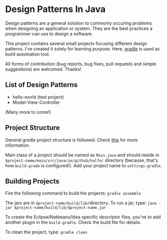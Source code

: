 # Design Patterns In Java

Design patterns are a general solution to commonly occuring problems when designing an application or system. They are the best practices a programmer can use to design a software.

This project contains several small projects focusing different design patterns. I've created it solely for learning purpose. Here, [gradle](https://gradle.org/) is used as build automation tool.

All forms of contribution (bug reports, bug fixes, pull requests and simple suggestions) are welcomed. Thanks!


## List of Design Patterns

* hello-world (test project)
* Model-View-Controller

(Many more to come!)


## Project Structure

General gradle project structure is followed. Check [this](http://gradle.org/docs/current/userguide/multi_project_builds.html) for more information.

Main class of a project should be named as `Main.java` and should reside in `$project-name/main/src/java/io/github/halfo/` directory (because, that's how `build.grade` is configured!). Add your project name to `settings.gradle`.


## Building Projects

Fire the following command to build the projects:
`gradle assemble`

The jars are in `$project-name/build/lib/`directory. To run a jar, type:
`java -jar $project-name/build/lib/$project-name.jar`

To create the Eclipse/Netbeans/Idea specific descriptor files, you've to add another plugin in the `build.gradle`. Check the build file for details.

To clean the project, type:
`gradle clean`
